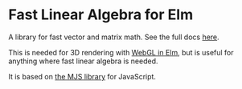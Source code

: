 # Fast Linear Algebra for Elm

A library for fast vector and matrix math. See the full docs [here][docs].

[docs]: http://package.elm-lang.org/packages/johnpmayer/elm-linear-algebra/latest/

This is needed for 3D rendering with [WebGL in Elm][webgl], but is useful for
anything where fast linear algebra is needed.

[webgl]: https://github.com/johnpmayer/elm-webgl

It is based on [the MJS library](https://code.google.com/p/webgl-mjs/) for JavaScript.


